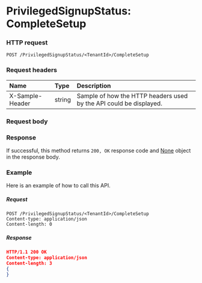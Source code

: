 # PrivilegedSignupStatus: CompleteSetup


### HTTP request
```http
POST /PrivilegedSignupStatus/<TenantId>/CompleteSetup

```
### Request headers
| Name       | Type | Description|
|:---------------|:--------|:----------|
| X-Sample-Header  | string  | Sample of how the HTTP headers used by the API could be displayed.|

### Request body

### Response
If successful, this method returns `200, OK` response code and [None](../resources/none.md) object in the response body.

### Example
Here is an example of how to call this API.
##### Request
```http
POST /PrivilegedSignupStatus/<TenantId>/CompleteSetup
Content-type: application/json
Content-length: 0
```
##### Response
```json
HTTP/1.1 200 OK
Content-type: application/json
Content-length: 3
{
}
```

<!-- uuid: a7c9e478-9aa1-4f60-8557-8f9118ab1fbd
2015-10-09 17:14:37 UTC -->